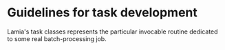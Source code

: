 # Guidelines for task development

Lamia's task classes represents the particular invocable routine dedicated to
some real batch-processing job.

